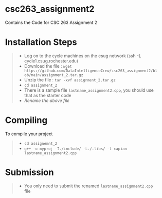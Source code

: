 # csc263_assignment2
Contains the Code for CSC 263 Assignment 2

# Installation Steps
> - Log on to the cycle machines on the csug network (ssh -L <username> cycle1.csug.rochester.edu)
> - Download the file : `wget https://github.com/DataIntelligenceCrew/csc263_assignment2/blob/main/assignment_2.tar.gz`
> - Unzip the file : `tar -xvf assignment_2.tar.gz`
> - `cd assignment_2`
> - There is a sample file `lastname_assignment2.cpp`, you should use that as the starter code
> - *Rename the above file*
  
# Compiling
To compile your project
> - `cd assignemnt_2`
> - `g++ -o myproj -I./include/ -L./.libs/ -l xapian lastname_assignment2.cpp`
  
  
# Submission
> - You only need to submit the renamed `lastname_assignment2.cpp` file
